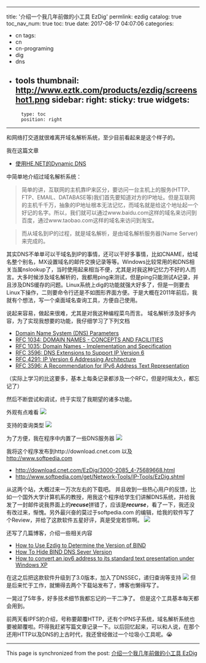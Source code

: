 
---
title: '介绍一个我几年前做的小工具 EzDig'
permlink: ezdig
catalog: true
toc_nav_num: true
toc: true
date: 2017-08-17 04:07:06
categories:
- cn
tags:
- cn
- cn-programing
- dig
- dns
- tools
thumbnail: http://www.eztk.com/products/ezdig/screenshot1.png
sidebar:
    right:
        sticky: true
widgets:
    -
        type: toc
        position: right
---


和网络打交道就很难离开域名解析系统，至少目前看起来是这个样子的。

我在这篇文章
* [使用HE.NET的Dynamic DNS](https://steemit.com/cn/@oflyhigh/he-net-dynamic-dns)

中简单地介绍过域名解析系统：
>简单的讲，互联网的主机靠IP来区分，要访问一台主机上的服务(HTTP、 FTP、EMAIL、DATABASE等)我们首先要知道对方的IP地址。但是互联网的主机千千万，抽象的IP地址根本无法记忆，而域名就是给这个地址起一个好记的名字。所以，我们就可以通过www.baidu.com这样的域名来访问到百度，通过www.taobao.com这样的域名来访问到淘宝。

>而从域名到IP的过程，就是域名解析，是由域名解析服务器(Name Server)来完成的。

其实DNS不单单可以干域名到IP的事情，还可以干好多事情，比如CNAME，给域名整个别名，MX设置域名的邮件交换记录等等。Windows比较常用的和DNS相关当属nslookup了，当时使用起来相当不便，尤其是对我这种记忆力不好的人而言。大多时候涉及域名解析的，我都用ping来测试，但是ping只能测试A记录，并且涉及DNS缓存的问题。Linux系统上dig的功能就强大好多了，但是一则要去Linux下操作，二则要命令行还是不如图形界面方便。于是大概在2011年前后，我就有个想法，写一个桌面域名查询工具，方便自己使用。

说起来容易，做起来很难，尤其是对我这种编程菜鸟而言。
域名解析涉及好多内容，为了实现我想要的功能，我仔细学习了下列文档

* [Domain Name System (DNS) Parameters](http://www.iana.org/assignments/dns-parameters/dns-parameters.xhtml)
* [RFC 1034: DOMAIN NAMES - CONCEPTS AND FACILITIES](https://tools.ietf.org/html/rfc1034)
* [RFC 1035: Domain Names - Implementation and Specification](https://tools.ietf.org/html/rfc1035)
* [RFC 3596: DNS Extensions to Support IP Version 6](https://tools.ietf.org/html/rfc3596)
* [RFC 4291: IP Version 6 Addressing Architecture](https://tools.ietf.org/html/rfc4291)
* [RFC 3596: A Recommendation for IPv6 Address Text Representation](https://tools.ietf.org/html/rfc5952)

（实际上学习的比这要多，基本上每条记录都涉及一个RFC，但是时隔太久，都忘记了）

然后不断尝试和调试，终于实现了我期望的诸多功能。

外观有点难看
![](http://www.eztk.com/products/ezdig/screenshot1.png)

支持的查询类型
![](https://steemitimages.com/DQmYkQWKhe7e5FwuG8DvdTdfLUFNGMXPXCPKXzHm2SFfRbM/image.png)

为了方便，我在程序中内置了一些DNS服务器
![](https://steemitimages.com/DQmUbTQVxN6vVvpof7WipCTkEqmYRuyAcAuQ3wiZ6Dv6g9R/image.png)

我将这个程序发布到http://download.cnet.com 以及 http://www.softpedia.com
* http://download.cnet.com/EzDig/3000-2085_4-75689668.html
* http://www.softpedia.com/get/Network-Tools/IP-Tools/EzDig.shtml

从这两个站，大概过来一万次左右的下载吧。
并且收到一些热心用户的反馈，比如一个国外大学计算机系的教授，用我这个程序给学生们讲解DNS系统，并给我发了一封邮件说我界面上的***recuse***拼错了，应该是***recurse***，看了一下，我还没有改过来，惭愧。另外最兴奋的莫过于softpedia.com 的编辑，给我的软件写了个Review，并给了这款软件五星好评，真是受宠若惊啊。
![](https://steemitimages.com/DQmUaPQ3cCPsM2gxgwghk2SrhAsmjvbtr4aywPuMWZJgWK3/image.png)

还写了几篇博客，介绍一些相关内容
* [How to Use Ezdig to Determine the Version of BIND](http://blog.eztk.com/server-management/dns/2012/how-to-use-ezdig-to-determine-the-version-of-bind/)
* [How To Hide BIND DNS Sever Version](http://blog.eztk.com/server-management/dns/2012/how-to-hide-bind-dns-sever-version/)
* [How to convert an ipv6 address to its standard text presentation under Windows XP](http://blog.eztk.com/programing/2012/how-to-convert-an-ipv6-address-to-its-standard-text-presentation-under-windows-xp/)

在这之后把这款软件升级到了3.0版本，加入了DNSSEC，递归查询等支持
![](https://steemitimages.com/DQmQKhPhWwBBQHpHw3Qcx66qu8TYrPBTjh7ppTrQ4pMZzgq/image.png)
但是后来忙于工作，就懒得去两个下载站发布了，博客也懒得写了。

一晃过了5年多，好多技术细节我都忘记的一干二净了。
但是这个工具基本每天都会用到。

前两天看IPFS的介绍，号称要颠覆HTTP，还有个IPNS子系统，域名解析系统也要被颠覆啦。吓得我赶紧写篇文章记录一下。以后回忆起来，可以和人说，在那个还用HTTP以及DNS的上古时代，我还曾经做过一个垃圾小工具呢。😭

- - -

This page is synchronized from the post: [介绍一个我几年前做的小工具 EzDig](https://steemit.com/@oflyhigh/ezdig)
